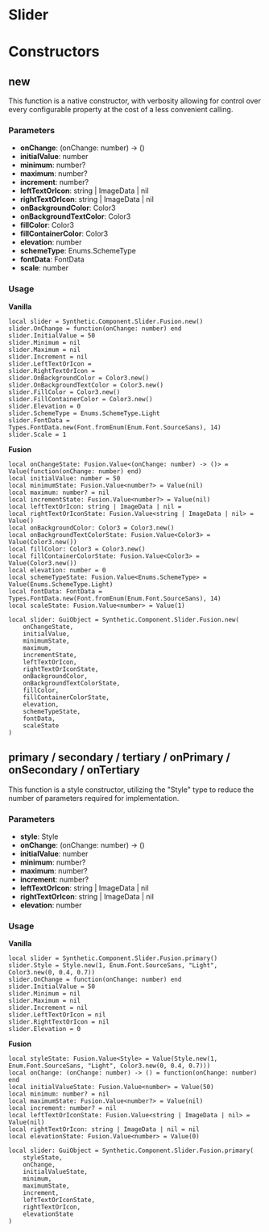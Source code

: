 # Slider


# Constructors


## new
This function is a native constructor, with verbosity allowing for control over every configurable property at the cost of a less convenient calling.

### Parameters
- **onChange**: (onChange: number) -> ()
- **initialValue**: number
- **minimum**: number?
- **maximum**: number?
- **increment**: number?
- **leftTextOrIcon**: string | ImageData | nil
- **rightTextOrIcon**: string | ImageData | nil
- **onBackgroundColor**: Color3
- **onBackgroundTextColor**: Color3
- **fillColor**: Color3
- **fillContainerColor**: Color3
- **elevation**: number
- **schemeType**: Enums.SchemeType
- **fontData**: FontData
- **scale**: number


### Usage

**Vanilla**
```luau
local slider = Synthetic.Component.Slider.Fusion.new()
slider.OnChange = function(onChange: number) end
slider.InitialValue = 50
slider.Minimum = nil
slider.Maximum = nil
slider.Increment = nil
slider.LeftTextOrIcon = 
slider.RightTextOrIcon = 
slider.OnBackgroundColor = Color3.new()
slider.OnBackgroundTextColor = Color3.new()
slider.FillColor = Color3.new()
slider.FillContainerColor = Color3.new()
slider.Elevation = 0
slider.SchemeType = Enums.SchemeType.Light
slider.FontData = Types.FontData.new(Font.fromEnum(Enum.Font.SourceSans), 14)
slider.Scale = 1
```

**Fusion**
```luau
local onChangeState: Fusion.Value<(onChange: number) -> ()> = Value(function(onChange: number) end)
local initialValue: number = 50
local minimumState: Fusion.Value<number?> = Value(nil)
local maximum: number? = nil
local incrementState: Fusion.Value<number?> = Value(nil)
local leftTextOrIcon: string | ImageData | nil = 
local rightTextOrIconState: Fusion.Value<string | ImageData | nil> = Value()
local onBackgroundColor: Color3 = Color3.new()
local onBackgroundTextColorState: Fusion.Value<Color3> = Value(Color3.new())
local fillColor: Color3 = Color3.new()
local fillContainerColorState: Fusion.Value<Color3> = Value(Color3.new())
local elevation: number = 0
local schemeTypeState: Fusion.Value<Enums.SchemeType> = Value(Enums.SchemeType.Light)
local fontData: FontData = Types.FontData.new(Font.fromEnum(Enum.Font.SourceSans), 14)
local scaleState: Fusion.Value<number> = Value(1)

local slider: GuiObject = Synthetic.Component.Slider.Fusion.new(
	onChangeState,
	initialValue,
	minimumState,
	maximum,
	incrementState,
	leftTextOrIcon,
	rightTextOrIconState,
	onBackgroundColor,
	onBackgroundTextColorState,
	fillColor,
	fillContainerColorState,
	elevation,
	schemeTypeState,
	fontData,
	scaleState
)
```
## primary / secondary / tertiary / onPrimary / onSecondary / onTertiary
This function is a style constructor, utilizing the "Style" type to reduce the number of parameters required for implementation.

### Parameters
- **style**: Style
- **onChange**: (onChange: number) -> ()
- **initialValue**: number
- **minimum**: number?
- **maximum**: number?
- **increment**: number?
- **leftTextOrIcon**: string | ImageData | nil
- **rightTextOrIcon**: string | ImageData | nil
- **elevation**: number


### Usage

**Vanilla**
```luau
local slider = Synthetic.Component.Slider.Fusion.primary()
slider.Style = Style.new(1, Enum.Font.SourceSans, "Light", Color3.new(0, 0.4, 0.7))
slider.OnChange = function(onChange: number) end
slider.InitialValue = 50
slider.Minimum = nil
slider.Maximum = nil
slider.Increment = nil
slider.LeftTextOrIcon = nil
slider.RightTextOrIcon = nil
slider.Elevation = 0
```

**Fusion**
```luau
local styleState: Fusion.Value<Style> = Value(Style.new(1, Enum.Font.SourceSans, "Light", Color3.new(0, 0.4, 0.7)))
local onChange: (onChange: number) -> () = function(onChange: number) end
local initialValueState: Fusion.Value<number> = Value(50)
local minimum: number? = nil
local maximumState: Fusion.Value<number?> = Value(nil)
local increment: number? = nil
local leftTextOrIconState: Fusion.Value<string | ImageData | nil> = Value(nil)
local rightTextOrIcon: string | ImageData | nil = nil
local elevationState: Fusion.Value<number> = Value(0)

local slider: GuiObject = Synthetic.Component.Slider.Fusion.primary(
	styleState,
	onChange,
	initialValueState,
	minimum,
	maximumState,
	increment,
	leftTextOrIconState,
	rightTextOrIcon,
	elevationState
)
```